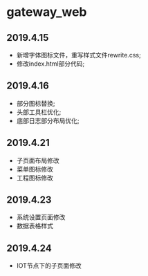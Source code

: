 # gateway_web

## 2019.4.15

- 新增字体图标文件，重写样式文件rewrite.css;
- 修改index.html部分代码;

## 2019.4.16

- 部分图标替换;
- 头部工具栏优化;
- 底部日志部分布局优化;

## 2019.4.21

- 子页面布局修改
- 菜单图标修改
- 工程图标修改

## 2019.4.23

- 系统设置页面修改
- 数据表格样式

## 2019.4.24

- IOT节点下的子页面修改